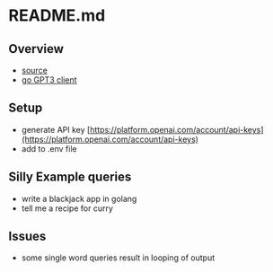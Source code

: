 # README.md

## Overview
- [source](https://github.com/kkdai/chatgpt)
- [go GPT3 client](https://github.com/PullRequestInc/go-gpt3)

## Setup
- generate API key [https://platform.openai.com/account/api-keys](https://platform.openai.com/account/api-keys)
- add to .env file

## Silly Example queries
- write a blackjack app in golang
- tell me a recipe for curry

## Issues
- some single word queries result in looping of output

